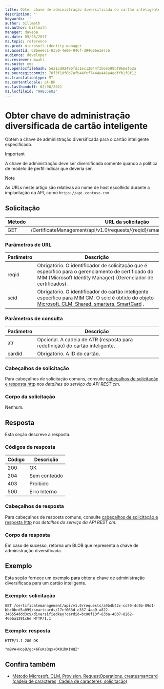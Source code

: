 ```yaml
---
title: Obter chave de administração diversificada do cartão inteligente | Microsoft Docs
description: ''
keywords: ''
author: billmath
ms.author: billmath
manager: daveba
ms.date: 09/26/2017
ms.topic: reference
ms.prod: microsoft-identity-manager
ms.assetid: 68beeec1-8350-4e0e-946f-d94606e1e756
audience: developer
ms.reviewer: mwahl
ms.suite: ems
ms.openlocfilehash: 5e21cd92496fd31ec12044f3b69599bf96bef62a
ms.sourcegitcommit: 78f3f18f0b7afb44fcf7444e446a4edffb1f8f12
ms.translationtype: MT
ms.contentlocale: pt-BR
ms.lasthandoff: 02/08/2021
ms.locfileid: "99835602"
---
```

# <a name="get-smart-card-diversified-admin-key"></a>Obter chave de administração diversificada de cartão inteligente
Obtém a chave de administração diversificada para o cartão inteligente especificado.

>[!IMPORTANT]
>A chave de administração deve ser diversificada somente quando a política de modelo de perfil indicar que deveria ser.

>[!NOTE]
>As URLs neste artigo são relativas ao nome de host escolhido durante a implantação da API, como `https://api.contoso.com` .

## <a name="request"></a>Solicitação

Método  |URL da solicitação  
---------|---------
GET     |/CertificateManagement/api/v1.0/requests/{reqid}/smartcards/{scid}/diversifiedkey

### <a name="url-parameters"></a>Parâmetros de URL

Parâmetro | Descrição
---------|------------
reqid | Obrigatório. O identificador de solicitação que é específico para o gerenciamento de certificado do MIM (Microsoft Identity Manager) (Gerenciador de certificados).
scid | Obrigatório. O identificador do cartão inteligente específico para MIM CM. O scid é obtido do objeto [Microsoft. CLM. Shared. smarters. SmartCard](https://msdn.microsoft.com/library/microsoft.clm.shared.smartcards.smartcard.aspx) .

### <a name="query-parameters"></a>Parâmetros de consulta

Parâmetro | Descrição
---------|------------
atr | Opcional. A cadeia de ATR (resposta para redefinição) do cartão inteligente.
cardid | Obrigatório. A ID do cartão.

### <a name="request-headers"></a>Cabeçalhos de solicitação
Para cabeçalhos de solicitação comuns, consulte [cabeçalhos de solicitação e resposta http](certificate-management-rest-api-service-details.md#http-request-and-response-headers) nos *detalhes do serviço da API REST cm*.

### <a name="request-body"></a>Corpo da solicitação
Nenhum.

## <a name="response"></a>Resposta
Esta seção descreve a resposta.

### <a name="response-codes"></a>Códigos de resposta

Código  |Descrição  
---------|---------
200 | OK
204 | Sem conteúdo
403 | Proibido
500 | Erro Interno


### <a name="response-headers"></a>Cabeçalhos de resposta
Para cabeçalhos de resposta comuns, consulte [cabeçalhos de solicitação e resposta http](certificate-management-rest-api-service-details.md#http-request-and-response-headers) nos *detalhes do serviço da API REST cm*.

### <a name="response-body"></a>Corpo da resposta
Em caso de sucesso, retorna um BLOB que representa a chave de administração diversificada.

## <a name="example"></a>Exemplo
Esta seção fornece um exemplo para obter a chave de administração diversificada para um cartão inteligente.

### <a name="example-request"></a>Exemplo: solicitação

```
GET /certificatemanagement/api/v1.0/requests/a9b4b42c-cc50-4c9b-89d1-bbc0bcd5a099/smartcards/17cf063d-e337-4aa9-a822-346554ddd3c9/diversifiedkey?cardid=bc88f13f-83ba-4037-8262-46eba1291c6e HTTP/1.1
```

### <a name="example-response"></a>Exemplo: resposta

```
HTTP/1.1 200 OK

"mBVA+HopB/gc+6FuKsQqx+OX01hK1WQI"
```       

## <a name="see-also"></a>Confira também

- [Método Microsoft. CLM. Provision. RequestOperations. createsmartcard (cadeia de caracteres, Cadeia de caracteres, solicitação)](https://msdn.microsoft.com/library/windows/desktop/bb456812.aspx)
